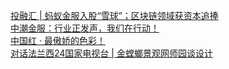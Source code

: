   
[投融汇 | 蚂蚁金服入股“雪球”；区块链领域获资本追捧](http://www.dianyue.me/archives/872/v1jrraxteahtk83a/)  
[中潮金服：行业正发声，我们在行动！](http://www.dianyue.me/archives/411/6zxc2smc6jfzi8xw/)  
[中国红 · 最傲娇的色彩！](http://www.dianyue.me/archives/586/n3ejqu7lrukooz3y/)  
[对话法兰西24国家电视台 | 金螳螂景观网师园谈设计](http://www.dianyue.me/archives/392/kt6kpxbczzurn9ns/)